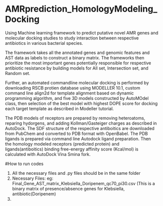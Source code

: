 # AMRprediction_HomologyModeling_Docking
Using Machine learning framework to predict putative novel AMR genes and molecular docking studies to study interaction between respective antibiotics in various bacterial species.

The framework takes all the annotated genes and genomic features and AST data as labels to construct a binary matrix. The frameworks then prioritize the most important genes potentially responsible for respective antibiotic resistance by building models for All set, Intersection set, and Random set.

Further, an automated commandline molecular docking is performed by downloading RSCB protien database using MODELLER 10.1, custom command line align2d for template alignment based on dynamic programming algorithm, and five 3D models constructed by AutoMOdel class, then selection of the best model with highest DOPE score for docking each target template as described in Modeller tutorial.

The PDB models of receptors are prepared by removing heteroatoms, reparing hydorgens, and adding Kollman/Gasteiger charges as described in AutoDock. The SDF structure of the respective antiboitics are downloaded from PubChem and converted to PDB format with OpenBabel. The PDB ligands is prepared via command line Autodock ligand preparation. Then the homology modeled receptors (predicted protein) and ligands(antiboitics) binding free-energy affinity score (Kcal/mol) is calculated with AutoDock Vina Smina fork. 

#How to run codes
1. All the necessary files and .py files should be in the same folder
2. Necessary Files: eg: Final_Gene_AST_matrix_Klebsiella_Doripenem_qc70_pi30.csv (This is a binary matrix of presence/absence genes for Klebsiella, antibiotic(Doripenem)
3. 
